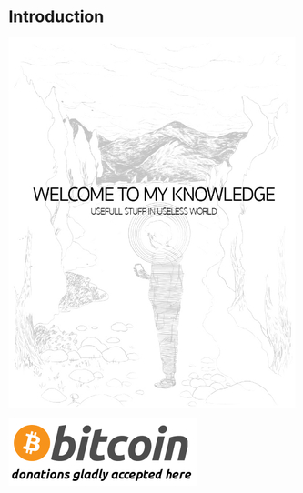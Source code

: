 # Introduction

![](.gitbook/assets/bf94533c-b731-495b-8c8d-4b15431c7e8f.jpg)

  






![](.gitbook/assets/images.png)

